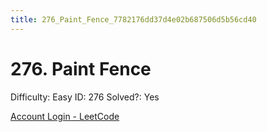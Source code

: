 ```yaml
---
title: 276_Paint_Fence_7782176dd37d4e02b687506d5b56cd40
---
```


# 276. Paint Fence

Difficulty: Easy
ID: 276
Solved?: Yes

[Account Login - LeetCode](https://leetcode.com/problems/paint-fence)